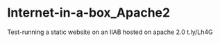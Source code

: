 # Internet-in-a-box_Apache2
Test-running a static website on an IIAB hosted on apache 2.0
t.ly/Lh4G
